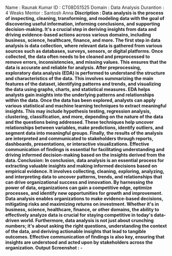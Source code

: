 Name : Raunak Kumar
ID : CT08DS1525
Domain : Data Analysis
Durantion : 4 Weaks
Mentor : Santosh Anna
<b>Discription<b/> : Data analysis is the process of inspecting, cleaning, transforming, and modeling data with the goal of discovering useful information, informing conclusions, and supporting decision-making. It's a crucial step in deriving insights from data and driving evidence-based actions across various domains, including business, science, healthcare, finance, and more.
The first step in data analysis is data collection, where relevant data is gathered from various sources such as databases, surveys, sensors, or digital platforms. Once collected, the data often needs to be cleaned and preprocessed to remove errors, inconsistencies, and missing values. This ensures that the data is accurate and reliable for analysis.
After preprocessing, exploratory data analysis (EDA) is performed to understand the structure and characteristics of the data. This involves summarizing the main features of the dataset, identifying patterns and trends, and visualizing the data using graphs, charts, and statistical measures. EDA helps analysts gain insights into the underlying patterns and relationships within the data.
Once the data has been explored, analysts can apply various statistical and machine learning techniques to extract meaningful insights. This may include hypothesis testing, regression analysis, clustering, classification, and more, depending on the nature of the data and the questions being addressed. These techniques help uncover relationships between variables, make predictions, identify outliers, and segment data into meaningful groups.
Finally, the results of the analysis are interpreted and communicated to stakeholders through reports, dashboards, presentations, or interactive visualizations. Effective communication of findings is essential for facilitating understanding and driving informed decision-making based on the insights derived from the data.
Conclusion: In conclusion, data analysis is an essential process for extracting valuable insights and making informed decisions based on empirical evidence. It involves collecting, cleaning, exploring, analyzing, and interpreting data to uncover patterns, trends, and relationships that can drive organizational success and innovation. By harnessing the power of data, organizations can gain a competitive edge, optimize processes, and identify new opportunities for growth and improvement.
Data analysis enables organizations to make evidence-based decisions, mitigating risks and maximizing returns on investment. Whether it's in business, science, healthcare, finance, or other domains, the ability to effectively analyze data is crucial for staying competitive in today's data-driven world.
Furthermore, data analysis is not just about crunching numbers; it's about asking the right questions, understanding the context of the data, and deriving actionable insights that lead to tangible outcomes. Effective communication of findings is also key, ensuring that insights are understood and acted upon by stakeholders across the organization.
Output Screenshot : -

